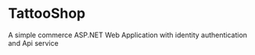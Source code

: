 # TattooShop
A simple commerce ASP.NET Web Application with identity authentication and Api service
